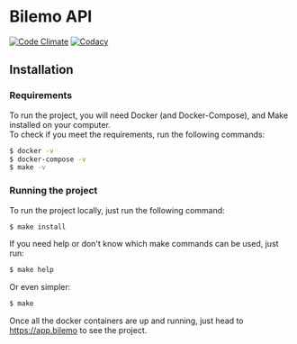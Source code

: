 # Bilemo API

[![Code Climate](https://api.codeclimate.com/v1/badges/1e36667fe5b8bb985332/maintainability)](https://codeclimate.com/github/Zuruuh/bilemo-api/maintainability)
[![Codacy](https://app.codacy.com/project/badge/Grade/4959d3714c074cef9139d6a2876a1873)](https://www.codacy.com/gh/Zuruuh/bilemo-api/dashboard)

## Installation

### Requirements

To run the project, you will need Docker (and Docker-Compose), and Make installed on your computer.   
To check if you meet the requirements, run the following commands:  
```bash
$ docker -v
$ docker-compose -v
$ make -v
```

### Running the project

To run the project locally, just run the following command:
```bash
$ make install
```

If you need help or don't know which make commands can be used, just run:
```bash
$ make help
```
Or even simpler:
```bash
$ make
```

Once all the docker containers are up and running, just head to https://app.bilemo to see the project.